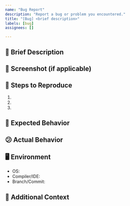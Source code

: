 ```yaml
---
name: "Bug Report"
description: "Report a bug or problem you encountered."
title: "[Bug] <brief description>"
labels: [bug]
assignees: []

---
```


## 📝 Brief Description
<!-- A concise summary of the bug or problem. -->

## 📸 Screenshot (if applicable)
<!-- Drag and drop a screenshot or paste an image link here. -->

## 🔁 Steps to Reproduce
1. 
2. 
3. 

## 🤔 Expected Behavior
<!-- What did you expect to happen? -->

## 😕 Actual Behavior
<!-- What actually happened? -->

## 🖥️ Environment
- OS: <!-- e.g. Ubuntu 22.04, Windows 11 -->
- Compiler/IDE: <!-- e.g. GCC 12, MSVC 2022, VSCode -->
- Branch/Commit: <!-- e.g. main, feature/xyz, commit hash -->

## 📄 Additional Context
<!-- Add any other context about the problem here. --> 